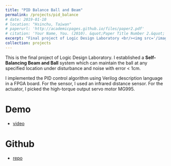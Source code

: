 ```yaml
---
title: "PID Balance Ball and Beam"
permalink: /projects/pid_balance
# date: 2019-01-10
# location: "Hsinchu, Taiwan"
# paperurl: 'http://academicpages.github.io/files/paper2.pdf'
# citation: 'Your Name, You. (2010). &quot;Paper Title Number 2.&quot; <i>Journal 1</i>. 1(2)
excerpt: "Final project of Logic Design Laboratory <br/><img src='/images/pid1.jpg'>"
collection: projects
---
```


This is the final project of Logic Design Laboratory.
I established a **Self-Balancing Beam and Ball** system which can maintain the ball at 
any specified location under disturbance and noise with error < 1cm.

I implemented the PID control algorithm using Verilog description language in a FPGA board.
For the sensor, I used an infrared distance sensor.
For the actuator, I picked the high-torque output servo motor MG995.


<!-- Todo: revise the demo video -->
Demo 
======
* [video](http://academicpages.github.io/videos/PID_demo.mp4)

Github
=====
* [repo](https://github.com/GoroYeh56/Logic-Design-Lab/tree/master/Final_Code)